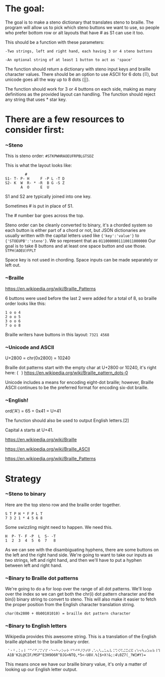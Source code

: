 # The goal:
The goal is to make a steno dictionary that translates steno to braille. The program will allow us to pick which steno buttons we want to use, so people who prefer bottom row or alt layouts that have # as S1 can use it too.

This should be a function with these parameters:

`-Two strings, left and right hand, each having 3 or 4 steno buttons`

`-An optional string of at least 1 button to act as 'space'`

The function should return a dictionary with steno input keys and braille character values. There should be an option to use ASCII for 6 dots (⠿), but unicode goes all the way up to 8 dots (⣿). 

The function should work for 3 or 4 buttons on each side, making as many definitions as the provided layout can handling. The function should reject any string that uses * star key.

# There are a few resources to consider first:

### ~Steno
This is steno order: `#STKPWHRAOEUFRPBLGTSDZ`

This is what the layout looks like:
```
         #          
S1- T- P- H     F -P L -T D
S2- K  W  R- * -R  B G -S Z
       A  O     E  U       
```
S1 and S2 are typically joined into one key.

Sometimes # is put in place of S1.


The # number bar goes across the top.


Steno order can be cleanly converted to binary, it's a chorded system so each button is either part of a chord or not, but JSON dictionaries are usually written with the capital letters used like
`{'key':'value'}` to `{'STOEUPB':'steno'}`.
We so represent that as `0110000001110011000000`
Our goal is to take 8 buttons and at least one space button and use those. `STPH(AOEU)FPLT`

Space key is not used in chording. Space inputs can be made separately or left out.

### ~Braille
https://en.wikipedia.org/wiki/Braille_Patterns

6 buttons were used before the last 2 were added for a total of 8, so braille order looks like this:
```
1 o o 4
2 o o 5
3 o o 6
7 o o 8
```
Braille writers have buttons in this layout: `7321 4568`

### ~Unicode and ASCII
U+2800 = chr(0x2800) = 10240

Braille dot patterns start with the empty char at U+2800 or 10240, it's right here: (⠀)
https://en.wikipedia.org/wiki/Braille_pattern_dots-0

Unicode includes a means for encoding eight-dot braille; however, Braille ASCII continues to be the preferred format for encoding six-dot braille. 

### ~English!

ord('A') = 65 = 0x41 = U+41

The function should also be used to output English letters.[2]

Capital `A` starts at U+41.


https://en.wikipedia.org/wiki/Braille

https://en.wikipedia.org/wiki/Braille_ASCII

https://en.wikipedia.org/wiki/Braille_Patterns

# Strategy

###  ~Steno to binary

Here are the top steno row and the braille order together.
```
S T P H * F P L T
7 3 2 1 * 4 5 6 8
```
Some swizzling might need to happen. We need this.

``` 
H  P- T- F -P  L  S- -T
1  2  3  4  5  6  7   8
```
As we can see with the disambiguating hyphens, there are some buttons on the left and the right hand side. We're going to want to take our inputs as two strings, left and right hand, and then we'll have to put a hyphen between left and right hand.

###  ~Binary to Braille dot patterns

We're going to do a for loop over the range of all dot patterns. We'll loop over the index so we can get both the chr(i) dot pattern character and the bin(i) binary string to convert to steno. This will also make it easier to fetch the proper position from the English character translation string.
```
char(0x2800 + 0b00101010) = braille dot pattern character
``` 

### ~Binary to English letters

Wikipedia provides this awesome string. This is a translation of the English braille alphabet to the braille binary order.
```
⠀⠁⠂⠃⠄⠅⠆⠇⠈⠉⠊⠋⠌⠍⠎⠏⠐⠑⠒⠓⠔⠕⠖⠗⠘⠙⠚⠛⠜⠝⠞⠟⠠⠡⠢⠣⠤⠥⠦⠧⠨⠩⠪⠫⠬⠭⠮⠯⠰⠱⠲⠳⠴⠵⠶⠷⠸⠹⠺⠻⠼⠽⠾⠿
 A1B'K2L@CIF/MSP"E3H9O6R^DJG>NTQ,*5<-U8V.%[$+X!&;:4\0Z7(_?W]#Y)=
 ```
 This means once we have our braille binary value, it's only a matter of looking up our English letter output.